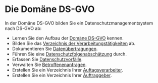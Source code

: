 <!-- © 2024 The Project Contributors - see AUTHORS.txt -->
# Die Domäne DS-GVO

In der Domäne DS-GVO bilden Sie ein Datenschutzmanagementsystem nach DS-GVO ab:

- Lernen Sie den Aufbau der [Domäne DS-GVO](./domain-ds-gvo-description) kennen.
- Bilden Sie das [Verzeichnis der Verarbeitungstätigkeiten](./data-processing) ab.
- Dokumentieren Sie [Datenübertragungen](./data-transfer).
- Führen Sie eine [Datenschutzfolgenabschätzung](./data-protection-impact-assessment) durch.
- Erfassen Sie [Datenschutzvorfälle](./data-privacy-incidents).
- Verwalten Sie [Betroffenenanfragen](./request-data-subjects).
- Erstellen Sie ein Verzeichnis Ihrer [Auftagsverarbeiter](./processors).
- Erstellen Sie ein Verzeichnis Ihrer [Auftraggeber](./controllers).
